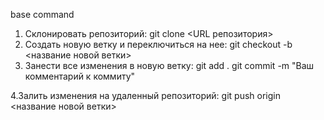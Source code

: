 base command 
1. Склонировать репозиторий: git clone <URL репозитория>
2. Создать новую ветку и переключиться на нее: git checkout -b <название новой ветки>
3. Занести все изменения в новую ветку:
   git add .
   git commit -m "Ваш комментарий к коммиту"
   
4.Залить изменения на удаленный репозиторий: git push origin <название новой ветки>
